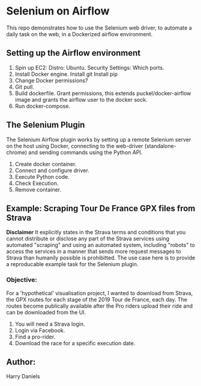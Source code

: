 
# Selenium on Airflow

This repo demonstrates how to use the Selenium web driver, to automate a daily task on the web, in a Dockerized airflow environment. 

## Setting up the Airflow environment

1. Spin up EC2:
	Distro: Ubuntu.
	Security Settings: Which ports.
2. Install Docker engine.
	Install git
	Install pip
3. Change Docker permissions?
3. Git pull.
4. Build dockerfile.
	Grant permissions, this extends puckel/docker-airflow image and grants the airflow user to the docker sock.
5. Run docker-compose.

## The Selenium Plugin

The Selenium Airflow plugin works by setting up a remote Selenium server on the host using Docker, connecting to the web-driver (standalone-chrome) and sending commands using the Python API. 

1. Create docker container.
2. Connect and configure driver.
3. Execute Python code.
4. Check Execution.
5. Remove container.

## Example: Scraping Tour De France GPX files from Strava

**Disclaimer** It explicitly states in the Strava terms and conditions that you cannot distribute or disclose any part of the Strava services using automated "scraping" and using an automated system, including "robots" to access the services in a manner that sends more request messages to Strava than humanily possible is prohibitted. The use case here is to provide a reproducable example task for the Selenium plugin.

### Objective:

For a 'hypothetical' visualisation project, I wanted to download from Strava, the GPX routes for each stage of the 2019 Tour de France, each day. The routes become publically available after the Pro riders upload their ride and can be downloaded from the UI.  

1. You will need a Strava login.
2. Login via Facebook.
3. Find a pro-rider.
4. Download the race for a specific execution date.

## Author:

Harry Daniels
